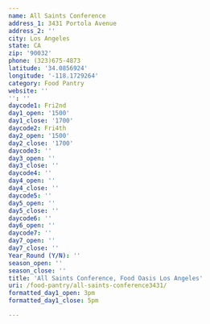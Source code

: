 ```yaml
---
name: All Saints Conference
address_1: 3431 Portola Avenue
address_2: ''
city: Los Angeles
state: CA
zip: '90032'
phone: (323)675-4873
latitude: '34.0856924'
longitude: '-118.1729264'
category: Food Pantry
website: ''
'': ''
daycode1: Fri2nd
day1_open: '1500'
day1_close: '1700'
daycode2: Fri4th
day2_open: '1500'
day2_close: '1700'
daycode3: ''
day3_open: ''
day3_close: ''
daycode4: ''
day4_open: ''
day4_close: ''
daycode5: ''
day5_open: ''
day5_close: ''
daycode6: ''
day6_open: ''
daycode7: ''
day7_open: ''
day7_close: ''
Year_Round (Y/N): ''
season_open: ''
season_close: ''
title: 'All Saints Conference, Food Oasis Los Angeles'
uri: /food-pantry/all-saints-conference3431/
formatted_day1_open: 3pm
formatted_day1_close: 5pm

---
```

